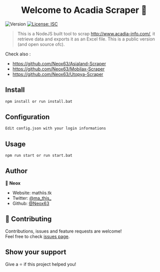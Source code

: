 <h1 align="center">Welcome to Acadia Scraper 👋</h1>
<p>
  <img alt="Version" src="https://img.shields.io/badge/version-1.2.0-blue.svg?cacheSeconds=2592000" />
  <a href="#" target="_blank">
    <img alt="License: ISC" src="https://img.shields.io/badge/License-ISC-yellow.svg" />
  </a>
</p>

> This is a NodeJS built tool to scrap http://www.acadia-info.com/, it retrieve data and exports it as an Excel file. This is a public version (and open source ofc).

Check also : 

- https://github.com/Neox63/Asialand-Scraper
- https://github.com/Neox63/Mobilax-Scraper
- https://github.com/Neox63/Utopya-Scraper
## Install

```sh
npm install or run install.bat
```

## Configuration

```sh
Edit config.json with your login informations
```

## Usage

```sh
npm run start or run start.bat
```

## Author

👤 **Neox**

* Website: mathiis.tk
* Twitter: [@ma\_this\_](https://twitter.com/ma_this_)
* Github: [@Neox63](https://github.com/Neox63)

## 🤝 Contributing

Contributions, issues and feature requests are welcome!<br />Feel free to check [issues page](https://github.com/Neox63/Acadia-Scraper/issues). 

## Show your support

Give a ⭐️ if this project helped you!
